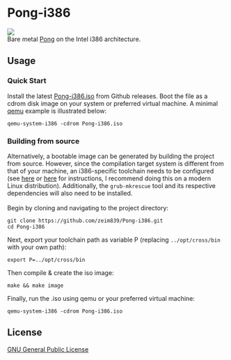 # Pong-i386
![](https://i.imgur.com/VuXNthr.gif)
<br>Bare metal [Pong](https://en.wikipedia.org/wiki/Pong) on the Intel i386 architecture.

## Usage
### Quick Start
Install the latest [Pong-i386.iso](https://github.com/zeim839/Pong-i386/releases) from Github releases. Boot the file as a cdrom disk image on your system or preferred virtual machine. A minimal [qemu](https://www.qemu.org/download/) example is illustrated below:
```
qemu-system-i386 -cdrom Pong-i386.iso
```
### Building from source
Alternatively, a bootable image can be generated by building the project from source. However, since the compilation target system is different from that of your machine, an i386-specific toolchain needs to be configured (see [here](https://flint.cs.yale.edu/cs422/tools/index.html) or [here](https://wiki.osdev.org/GCC_Cross-Compiler) for instructions, I recommend doing this on a modern Linux distribution). Additionally, the `grub-mkrescue` tool and its respective dependencies will also need to be installed.
<br><br>
Begin by cloning and navigating to the project directory:
```
git clone https://github.com/zeim839/Pong-i386.git
cd Pong-i386
```
Next, export your toolchain path as variable P (replacing `../opt/cross/bin` with your own path):
```
export P=../opt/cross/bin
```
Then compile & create the iso image:
```
make && make image
```

Finally, run the .iso using qemu or your preferred virtual machine:
```
qemu-system-i386 -cdrom Pong-i386.iso
```

## License
[GNU General Public License](https://github.com/zeim839/Pong-i386/blob/main/LICENSE)
